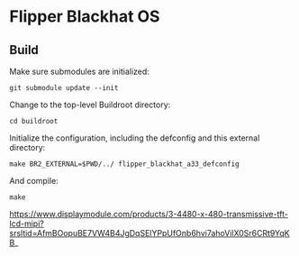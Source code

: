 # Flipper Blackhat OS

## Build

Make sure submodules are initialized:

	git submodule update --init

Change to the top-level Buildroot directory:

	cd buildroot

Initialize the configuration, including the defconfig and this external directory:

	make BR2_EXTERNAL=$PWD/../ flipper_blackhat_a33_defconfig

And compile:

	make

https://www.displaymodule.com/products/3-4480-x-480-transmissive-tft-lcd-mipi?srsltid=AfmBOopuBE7VW4B4JgDqSElYPpUfOnb6hvi7ahoVilX0Sr6CRt9YqKB_
